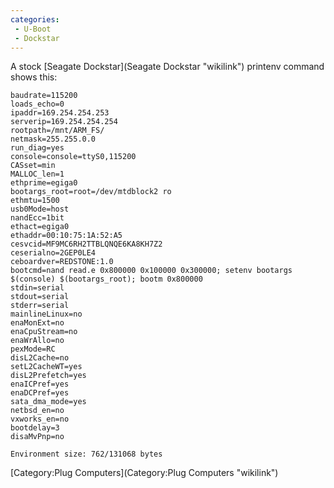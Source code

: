 ```yaml
---
categories:
 - U-Boot
 - Dockstar
---
```

A stock [Seagate Dockstar](Seagate Dockstar "wikilink") printenv command
shows this:

    baudrate=115200
    loads_echo=0
    ipaddr=169.254.254.253
    serverip=169.254.254.254
    rootpath=/mnt/ARM_FS/
    netmask=255.255.0.0
    run_diag=yes
    console=console=ttyS0,115200
    CASset=min
    MALLOC_len=1
    ethprime=egiga0
    bootargs_root=root=/dev/mtdblock2 ro
    ethmtu=1500
    usb0Mode=host
    nandEcc=1bit
    ethact=egiga0
    ethaddr=00:10:75:1A:52:A5
    cesvcid=MF9MC6RH2TTBLQNQE6KA8KH7Z2
    ceserialno=2GEP0LE4
    ceboardver=REDSTONE:1.0
    bootcmd=nand read.e 0x800000 0x100000 0x300000; setenv bootargs $(console) $(bootargs_root); bootm 0x800000
    stdin=serial
    stdout=serial
    stderr=serial
    mainlineLinux=no
    enaMonExt=no
    enaCpuStream=no
    enaWrAllo=no
    pexMode=RC
    disL2Cache=no
    setL2CacheWT=yes
    disL2Prefetch=yes
    enaICPref=yes
    enaDCPref=yes
    sata_dma_mode=yes
    netbsd_en=no
    vxworks_en=no
    bootdelay=3
    disaMvPnp=no

    Environment size: 762/131068 bytes

[Category:Plug Computers](Category:Plug Computers "wikilink")
